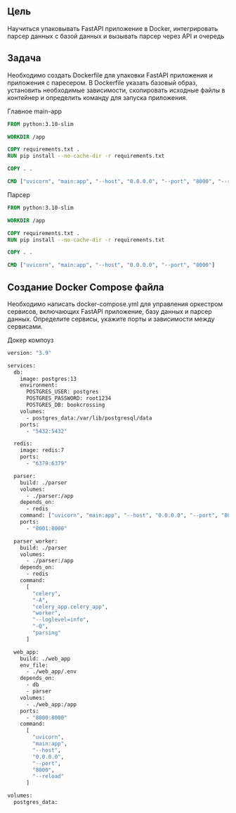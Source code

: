 ## Цель
Научиться упаковывать FastAPI приложение в Docker, интегрировать парсер данных с базой данных и вызывать парсер через API и очередь

## Задача
Необходимо создать Dockerfile для упаковки FastAPI приложения и приложения с паресером. В Dockerfile указать базовый образ, установить необходимые зависимости, скопировать исходные файлы в контейнер и определить команду для запуска приложения.

Главное main-app
```dockerfile
FROM python:3.10-slim

WORKDIR /app

COPY requirements.txt .
RUN pip install --no-cache-dir -r requirements.txt

COPY . .

CMD ["uvicorn", "main:app", "--host", "0.0.0.0", "--port", "8000", "--reload"]
```

Парсер
```dockerfile
FROM python:3.10-slim

WORKDIR /app

COPY requirements.txt .
RUN pip install --no-cache-dir -r requirements.txt

COPY . .

CMD ["uvicorn", "main:app", "--host", "0.0.0.0", "--port", "8000"]
```

## Создание Docker Compose файла
Необходимо написать docker-compose.yml для управления
оркестром сервисов, включающих FastAPI приложение, 
базу данных и парсер данных. Определите сервисы, 
укажите порты и зависимости между сервисами.

Докер компоуз
```dockerfile
version: "3.9"

services:
  db:
    image: postgres:13
    environment:
      POSTGRES_USER: postgres
      POSTGRES_PASSWORD: root1234
      POSTGRES_DB: bookcrossing
    volumes:
      - postgres_data:/var/lib/postgresql/data
    ports:
      - "5432:5432"

  redis:
    image: redis:7
    ports:
      - "6379:6379"

  parser:
    build: ./parser
    volumes:
      - ./parser:/app
    depends_on:
      - redis
    command: ["uvicorn", "main:app", "--host", "0.0.0.0", "--port", "8000"]
    ports:
      - "8001:8000"  

  parser_worker:
    build: ./parser
    volumes:
      - ./parser:/app
    depends_on:
      - redis
    command:
      [
        "celery",
        "-A",
        "celery_app.celery_app",
        "worker",
        "--loglevel=info",
        "-Q",
        "parsing"
      ]

  web_app:
    build: ./web_app
    env_file:
      - ./web_app/.env
    depends_on:
      - db
      - parser
    volumes:
      - ./web_app:/app
    ports:
      - "8000:8000"
    command:
      [
        "uvicorn",
        "main:app",
        "--host",
        "0.0.0.0",
        "--port",
        "8000",
        "--reload"
      ]

volumes:
  postgres_data:
```


